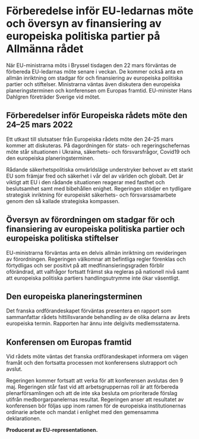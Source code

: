 # Förberedelse inför EU-ledarnas möte och översyn av finansiering av europeiska politiska partier på Allmänna rådet

När EU-ministrarna möts i Bryssel tisdagen den 22 mars förväntas de förbereda EU-ledarnas möte senare i veckan. De kommer också anta en allmän inriktning om stadgar för och finansiering av europeiska politiska partier och stiftelser. Ministrarna väntas även diskutera den europeiska planeringsterminen och konferensen om Europas framtid. EU-minister Hans Dahlgren företräder Sverige vid mötet.

## Förberedelser inför Europeiska rådets möte den 24–25 mars 2022

Ett utkast till slutsatser från Europeiska rådets möte den 24–25 mars kommer att diskuteras. På dagordningen för stats- och regeringschefernas möte står situationen i Ukraina, säkerhets- och försvarsfrågor, Covid19 och den europeiska planeringsterminen.

Rådande säkerhetspolitiska omvärldsläge understryker behovet av ett starkt EU som främjar fred och säkerhet i vår del av världen och globalt. Det är viktigt att EU i den rådande situationen reagerar med fasthet och beslutsamhet samt med bibehållen enighet. Regeringen stödjer en tydligare strategisk inriktning för europeiskt säkerhets- och försvarssamarbete genom den så kallade strategiska kompassen.

## Översyn av förordningen om stadgar för och finansiering av europeiska politiska partier och europeiska politiska stiftelser

EU-ministrarna förväntas anta en delvis allmän inriktning om revideringen av förordningen. Regeringen välkomnar att befintliga regler förenklas och förtydligas och ser positivt på att medfinansieringsgraden förblir oförändrad, att valfrågor fortsatt främst ska regleras på nationell nivå samt att europeiska politiska partiers handlingsutrymme inte ökar väsentligt.

## Den europeiska planeringsterminen

Det franska ordförandeskapet förväntas presentera en rapport som sammanfattar rådets hittillsvarande behandling av de olika delarna av årets europeiska termin. Rapporten har ännu inte delgivits medlemsstaterna.

## Konferensen om Europas framtid

Vid rådets möte väntas det franska ordförandeskapet informera om vägen framåt och den fortsatta processen mot konferensens slutrapport och avslut.

Regeringen kommer fortsatt att verka för att konferensen avslutas den 9 maj. Regeringen står fast vid att arbetsgruppernas roll är att förbereda plenarförsamlingen och att de inte ska besluta om prioriterade förslag utifrån medborgarpanelernas resultat. Regeringen anser att resultatet av konferensen bör följas upp inom ramen för de europeiska institutionernas ordinarie arbete och mandat i enlighet med den gemensamma deklarationen.

**Producerat av EU-representationen.**
